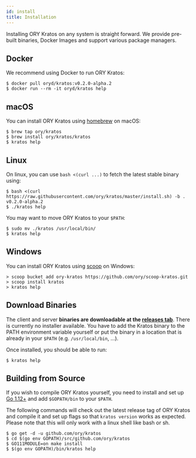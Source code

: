 ```yaml
---
id: install
title: Installation
---
```


Installing ORY Kratos on any system is straight forward. We provide pre-built
binaries, Docker Images and support various package managers.

## Docker

We recommend using Docker to run ORY Kratos:

```shell
$ docker pull oryd/kratos:v0.2.0-alpha.2
$ docker run --rm -it oryd/kratos help
```

## macOS

You can install ORY Kratos using [homebrew](https://brew.sh/) on macOS:

```shell
$ brew tap ory/kratos
$ brew install ory/kratos/kratos
$ kratos help
```

## Linux

On linux, you can use `bash <(curl ...)` to fetch the latest stable binary
using:

```shell
$ bash <(curl https://raw.githubusercontent.com/ory/kratos/master/install.sh) -b . v0.2.0-alpha.2
$ ./kratos help
```

You may want to move ORY Kratos to your `$PATH`:

```shell
$ sudo mv ./kratos /usr/local/bin/
$ kratos help
```

## Windows

You can install ORY Kratos using [scoop](https://scoop.sh) on Windows:

```shell
> scoop bucket add ory-kratos https://github.com/ory/scoop-kratos.git
> scoop install kratos
> kratos help
```

## Download Binaries

The client and server **binaries are downloadable at the
[releases tab](https://github.com/ory/kratos/releases)**. There is currently no
installer available. You have to add the Kratos binary to the PATH environment
variable yourself or put the binary in a location that is already in your
`$PATH` (e.g. `/usr/local/bin`, ...).

Once installed, you should be able to run:

```shell
$ kratos help
```

## Building from Source

If you wish to compile ORY Kratos yourself, you need to install and set up
[Go 1.12+](https://golang.org/) and add `$GOPATH/bin` to your `$PATH`.

The following commands will check out the latest release tag of ORY Kratos and
compile it and set up flags so that `kratos version` works as expected. Please
note that this will only work with a linux shell like bash or sh.

```shell
$ go get -d -u github.com/ory/kratos
$ cd $(go env GOPATH)/src/github.com/ory/kratos
$ GO111MODULE=on make install
$ $(go env GOPATH)/bin/kratos help
```
